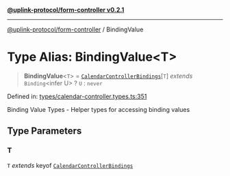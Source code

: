 [**@uplink-protocol/form-controller v0.2.1**](../README.md)

***

[@uplink-protocol/form-controller](../globals.md) / BindingValue

# Type Alias: BindingValue\<T\>

> **BindingValue**\<`T`\> = [`CalendarControllerBindings`](../interfaces/CalendarControllerBindings.md)\[`T`\] *extends* `Binding`\<infer U\> ? `U` : `never`

Defined in: [types/calendar-controller.types.ts:351](https://github.com/jmkcoder/uplink-protocol-calendar/blob/311e0b81efba7399cf1c367c0a2007aa66f3b830/src/types/calendar-controller.types.ts#L351)

Binding Value Types - Helper types for accessing binding values

## Type Parameters

### T

`T` *extends* keyof [`CalendarControllerBindings`](../interfaces/CalendarControllerBindings.md)
